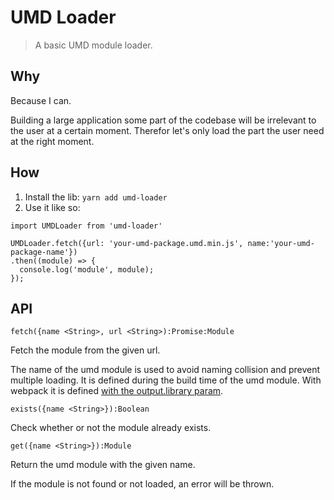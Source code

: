 # UMD Loader
> A basic UMD module loader.

## Why

Because I can.

Building a large application some part of the codebase will be irrelevant to the user at a certain moment. Therefor let's only load the part the user need at the right moment.

## How

1. Install the lib: `yarn add umd-loader`
2. Use it like so:
```
import UMDLoader from 'umd-loader'

UMDLoader.fetch({url: 'your-umd-package.umd.min.js', name:'your-umd-package-name'})
.then((module) => {
  console.log('module', module);
});
```

## API

`fetch({name <String>, url <String>):Promise:Module`

Fetch the module from the given url. 

The name of the umd module is used to avoid naming collision and prevent multiple loading. It is defined during the build time of the umd module. With webpack it is defined [with the output.library param](https://webpack.js.org/configuration/output/#outputlibrary).



`exists({name <String>}):Boolean`

Check whether or not the module already exists.



`get({name <String>}):Module`

Return the umd module with the given name.

If the module is not found or not loaded, an error will be thrown.